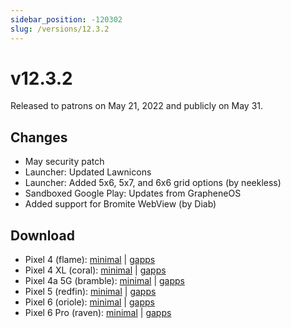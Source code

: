 ```yaml
---
sidebar_position: -120302
slug: /versions/12.3.2
---
```


# v12.3.2

Released to patrons on May 21, 2022 and publicly on May 31.

## Changes

- May security patch
- Launcher: Updated Lawnicons
- Launcher: Added 5x6, 5x7, and 6x6 grid options (by neekless)
- Sandboxed Google Play: Updates from GrapheneOS
- Added support for Bromite WebView (by Diab)

## Download

- Pixel 4 (flame): [minimal](https://github.com/ProtonAOSP/android_device_google_coral/releases/download/v12.3.2/proton-aosp_flame-factory_12.3.2.zip) | [gapps](https://github.com/ProtonAOSP/android_device_google_coral/releases/download/v12.3.2/proton-aosp_flame-factory_12.3.2-gapps.zip)
- Pixel 4 XL (coral): [minimal](https://github.com/ProtonAOSP/android_device_google_coral/releases/download/v12.3.2/proton-aosp_coral-factory_12.3.2.zip) | [gapps](https://github.com/ProtonAOSP/android_device_google_coral/releases/download/v12.3.2/proton-aosp_coral-factory_12.3.2-gapps.zip)
- Pixel 4a 5G (bramble): [minimal](https://github.com/ProtonAOSP/android_device_google_redbull/releases/download/v12.3.2/proton-aosp_bramble-factory_12.3.2.zip) | [gapps](https://github.com/ProtonAOSP/android_device_google_redbull/releases/download/v12.3.2/proton-aosp_bramble-factory_12.3.2-gapps.zip)
- Pixel 5 (redfin): [minimal](https://github.com/ProtonAOSP/android_device_google_redbull/releases/download/v12.3.2/proton-aosp_redfin-factory_12.3.2.zip) | [gapps](https://github.com/ProtonAOSP/android_device_google_redbull/releases/download/v12.3.2/proton-aosp_redfin-factory_12.3.2-gapps.zip)
- Pixel 6 (oriole): [minimal](https://github.com/ProtonAOSP/android_device_google_raviole/releases/download/v12.3.2/proton-aosp_oriole-factory_12.3.2.zip) | [gapps](https://github.com/ProtonAOSP/android_device_google_raviole/releases/download/v12.3.2/proton-aosp_oriole-factory_12.3.2-gapps.zip)
- Pixel 6 Pro (raven): [minimal](https://github.com/ProtonAOSP/android_device_google_raviole/releases/download/v12.3.2/proton-aosp_raven-factory_12.3.2.zip) | [gapps](https://github.com/ProtonAOSP/android_device_google_raviole/releases/download/v12.3.2/proton-aosp_raven-factory_12.3.2-gapps.zip)
